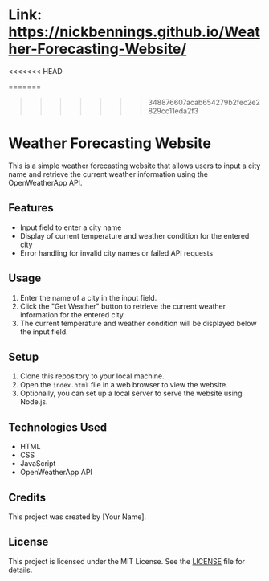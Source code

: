 # Link: https://nickbennings.github.io/Weather-Forecasting-Website/
<<<<<<< HEAD

=======
>>>>>>> 348876607acab654279b2fec2e2829cc11eda2f3
# Weather Forecasting Website

This is a simple weather forecasting website that allows users to input a city name and retrieve the current weather information using the OpenWeatherApp API.

## Features

- Input field to enter a city name
- Display of current temperature and weather condition for the entered city
- Error handling for invalid city names or failed API requests

## Usage

1. Enter the name of a city in the input field.
2. Click the "Get Weather" button to retrieve the current weather information for the entered city.
3. The current temperature and weather condition will be displayed below the input field.

## Setup

1. Clone this repository to your local machine.
2. Open the `index.html` file in a web browser to view the website.
3. Optionally, you can set up a local server to serve the website using Node.js.

## Technologies Used

- HTML
- CSS
- JavaScript
- OpenWeatherApp API

## Credits

This project was created by [Your Name].

## License

This project is licensed under the MIT License. See the [LICENSE](LICENSE) file for details.
